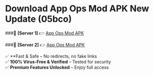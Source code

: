 # Download App Ops Mod APK New Update (05bco)  



###🔹 **[Server 1]** 👉 [App Ops Mod APK](https://apkcomod.com?title=App_Ops_Mod_APK) 

###🔹 **[Server 2]** 👉 [App Ops Mod APK](https://apkcomod.com?title=App_Ops_Mod_APK)  

✅ **Fast & Safe – No redirects, no fake links  
✅ **100% Virus-Free & Verified** – Tested for security  
✅ **Premium Features Unlocked** – Enjoy full access  


